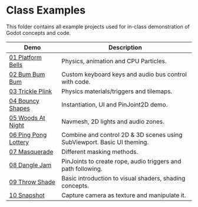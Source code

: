 # Class Examples

This folder contains all example projects used for in-class demonstration of Godot concepts and code.


| Demo | Description |
|------|-------------|
|[01 Platform Bells](./01_platform_bells/)          | Physics, animation and CPU Particles.|
|[02 Bum Bum Bum](./02_bum_bum_bum/)              | Custom keyboard keys and audio bus control with code.|
|[03 Trickle Plink](./03_trickle_plink/)              | Physics materials/triggers and tilemaps.|
|[04 Bouncy Shapes](./04_bouncy_shapes/) | Instantiation, UI and PinJoint2D demo.|
|[05 Woods At Night](./05_woods_at_night/)          |  Navmesh, 2D lights and audio zones.|
|[06 Ping Pong Lottery](./06_ping_pong_lottery/)   | Combine and control 2D & 3D scenes using SubViewport. Basic UI theming.|
|[07 Masquerade](./07_masquerade)                   | Different masking methods. |
|[08 Dangle Jam](./08_dangle_jam/)                   | PinJoints to create rope, audio triggers and path following. |
|[09 Throw Shade](./09_throw_shade/)                | Basic introduction to visual shaders, shading concepts. |
|[10 Snapshot](./10_snapshot/)                         | Capture camera as texture and manipulate it. |


